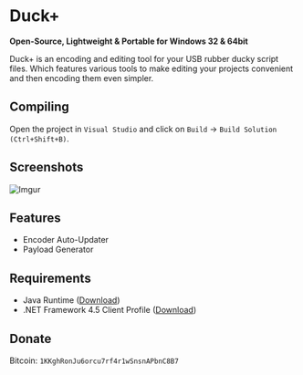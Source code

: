 # Duck+
**Open-Source, Lightweight & Portable for Windows 32 & 64bit**

Duck+ is an encoding and editing tool for your USB rubber ducky script files. Which features various tools to make editing your projects convenient and then encoding them even simpler.

## Compiling
Open the project in ```Visual Studio``` and click on ```Build``` -> ```Build Solution (Ctrl+Shift+B)```.

## Screenshots
![Imgur](http://i.imgur.com/NEcADnv.jpg)

## Features
* Encoder Auto-Updater
* Payload Generator

## Requirements
* Java Runtime ([Download](https://java.com/en/download/))
* .NET Framework 4.5 Client Profile ([Download](https://www.microsoft.com/en-ca/download/details.aspx?id=30653))

## Donate
Bitcoin: `1KKghRonJu6orcu7rf4r1wSnsnAPbnC8B7`
